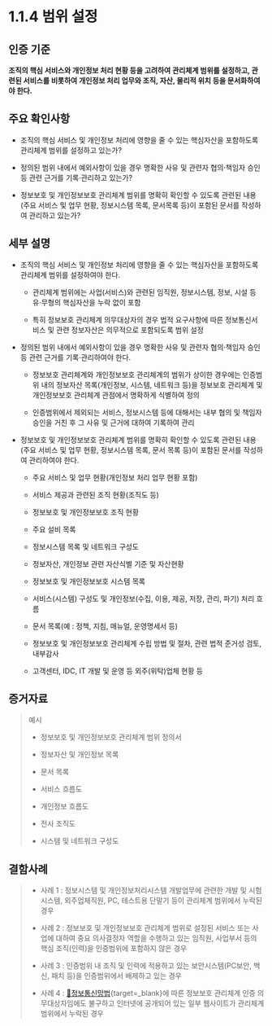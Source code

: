 # 1.1.4 범위 설정

## 인증 기준

**조직의 핵심 서비스와 개인정보 처리 현황 등을 고려하여 관리체계 범위를 설정하고, 관련된 서비스를 비롯하여 개인정보 처리 업무와 조직, 자산, 물리적 위치 등을 문서화하여야 한다.**

## 주요 확인사항

- 조직의 핵심 서비스 및 개인정보 처리에 영향을 줄 수 있는 핵심자산을 포함하도록 관리체계 범위를 설정하고 있는가?

- 정의된 범위 내에서 예외사항이 있을 경우 명확한 사유 및 관련자 협의·책임자 승인 등 관련 근거를 기록·관리하고 있는가?

- 정보보호 및 개인정보보호 관리체계 범위를 명확히 확인할 수 있도록 관련된 내용(주요 서비스 및 업무 현황, 정보시스템 목록, 문서목록 등)이 포함된 문서를 작성하여 관리하고 있는가?

## 세부 설명

- 조직의 핵심 서비스 및 개인정보 처리에 영향을 줄 수 있는 핵심자산을 포함하도록 관리체계 범위를 설정하여야 한다.

    - 관리체계 범위에는 사업(서비스)와 관련된 임직원, 정보시스템, 정보, 시설 등 유·무형의 핵심자산을 누락 없이 포함

    - 특히 정보보호 관리체계 의무대상자의 경우 법적 요구사항에 따른 정보통신서비스 및 관련 정보자산은 의무적으로 포함되도록 범위 설정

- 정의된 범위 내에서 예외사항이 있을 경우 명확한 사유 및 관련자 협의·책임자 승인 등 관련 근거를 기록·관리하여야 한다.

    - 정보보호 관리체계와 개인정보보호 관리체계의 범위가 상이한 경우에는 인증범위 내의 정보자산 목록(개인정보, 시스템, 네트워크 등)을 정보보호 관리체계 및 개인정보보호 관리체계 관점에서 명확하게 식별하여 정의

    - 인증범위에서 제외되는 서비스, 정보시스템 등에 대해서는 내부 협의 및 책임자 승인을 거친 후 그 사유 및 근거에 대하여 기록하여 관리

- 정보보호 및 개인정보보호 관리체계 범위를 명확히 확인할 수 있도록 관련된 내용(주요 서비스 및 업무 현황, 정보시스템 목록, 문서 목록 등)이 포함된 문서를 작성하여 관리하여야 한다.

    - 주요 서비스 및 업무 현황(개인정보 처리 업무 현황 포함)

    - 서비스 제공과 관련된 조직 현황(조직도 등)

    - 정보보호 및 개인정보보호 조직 현황

    - 주요 설비 목록

    - 정보시스템 목록 및 네트워크 구성도

    - 정보자산, 개인정보 관련 자산식별 기준 및 자산현황

    - 정보보호 및 개인정보보호 시스템 목록

    - 서비스(시스템) 구성도 및 개인정보(수집, 이용, 제공, 저장, 관리, 파기) 처리 흐름

    - 문서 목록(예 : 정책, 지침, 매뉴얼, 운영명세서 등)

    - 정보보호 및 개인정보보호 관리체계 수립 방법 및 절차, 관련 법적 준거성 검토, 내부감사

    - 고객센터, IDC, IT 개발 및 운영 등 외주(위탁)업체 현황 등

## 증거자료

> 예시
>
> - 정보보호 및 개인정보보호 관리체계 범위 정의서
>
> - 정보자산 및 개인정보 목록
>
> - 문서 목록
>
> - 서비스 흐름도
>
> - 개인정보 흐름도
>
> - 전사 조직도
>
> - 시스템 및 네트워크 구성도

## 결함사례

> - 사례 1 : 정보시스템 및 개인정보처리시스템 개발업무에 관련한 개발 및 시험 시스템, 외주업체직원, PC, 테스트용 단말기 등이 관리체계 범위에서 누락된 경우
>
> - 사례 2 : 정보보호 및 개인정보보호 관리체계 범위로 설정된 서비스 또는 사업에 대하여 중요 의사결정자 역할을 수행하고 있는 임직원, 사업부서 등의 핵심 조직(인력)을 인증범위에 포함하지 않은 경우
>
> - 사례 3 : 인증범위 내 조직 및 인력에 적용하고 있는 보안시스템(PC보안, 백신, 패치 등)을 인증범위에서 배제하고 있는 경우
>
> - 사례 4 : [🔗정보통신망법](https://www.law.go.kr/법령/정보통신망이용촉진및정보보호등에관한법률/(20211209,18201,20210608)/제47조 "새 창에서 열기"){target=_blank}에 따른 정보보호 관리체계 인증 의무대상자임에도 불구하고 인터넷에 공개되어 있는 일부 웹사이트가 관리체계 범위에서 누락된 경우
